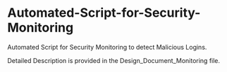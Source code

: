 # Automated-Script-for-Security-Monitoring
Automated Script for Security Monitoring to detect Malicious Logins.

Detailed Description is provided in the Design_Document_Monitoring file.
